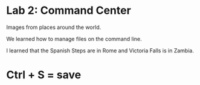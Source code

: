 # Lab 2: Command Center

Images from places around the world.

We learned how to manage files 
on the command line. 

I learned that the Spanish Steps are in Rome 
and Victoria Falls is in Zambia. 

# Ctrl + S = save 